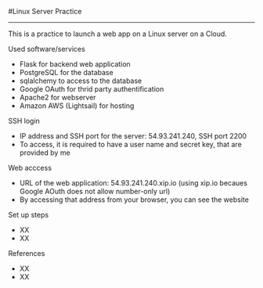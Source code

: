 #Linux Server Practice
<hr>


This is a practice to launch a web app on a Linux server on a Cloud. 

Used software/services 
- Flask for backend web application
- PostgreSQL for the database 
- sqlalchemy to access to the database
- Google OAuth for thrid party authentification
- Apache2 for webserver
- Amazon AWS (Lightsail) for hosting


SSH login 
- IP address and SSH port for the server:  54.93.241.240,  SSH port 2200     
- To access, it is required to have a user name and secret key, that are provided by me


Web acccess
- URL of the web application:  54.93.241.240.xip.io   (using xip.io becaues Google AOuth does not allow number-only url) 
- By accessing that address from your browser, you can see the website


Set up steps
- XX
- XX

References
- XX
- XX






  
